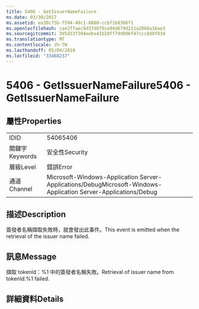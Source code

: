 ```yaml
---
title: 5406 - GetIssuerNameFailure
ms.date: 03/30/2017
ms.assetid: ea38c75b-f594-49c1-8800-ccbf1b8306f1
ms.openlocfilehash: cae2ffaec9d37d6f8ca94d679d221a2068a16ae3
ms.sourcegitcommit: 3d5d33f384eeba41b2dff79d096f47ccc8d8f03d
ms.translationtype: MT
ms.contentlocale: zh-TW
ms.lasthandoff: 05/04/2018
ms.locfileid: "33468237"
---
```

# <a name="5406---getissuernamefailure"></a><span data-ttu-id="8945b-102">5406 - GetIssuerNameFailure</span><span class="sxs-lookup"><span data-stu-id="8945b-102">5406 - GetIssuerNameFailure</span></span>
## <a name="properties"></a><span data-ttu-id="8945b-103">屬性</span><span class="sxs-lookup"><span data-stu-id="8945b-103">Properties</span></span>  
  
|||  
|-|-|  
|<span data-ttu-id="8945b-104">ID</span><span class="sxs-lookup"><span data-stu-id="8945b-104">ID</span></span>|<span data-ttu-id="8945b-105">5406</span><span class="sxs-lookup"><span data-stu-id="8945b-105">5406</span></span>|  
|<span data-ttu-id="8945b-106">關鍵字</span><span class="sxs-lookup"><span data-stu-id="8945b-106">Keywords</span></span>|<span data-ttu-id="8945b-107">安全性</span><span class="sxs-lookup"><span data-stu-id="8945b-107">Security</span></span>|  
|<span data-ttu-id="8945b-108">層級</span><span class="sxs-lookup"><span data-stu-id="8945b-108">Level</span></span>|<span data-ttu-id="8945b-109">錯誤</span><span class="sxs-lookup"><span data-stu-id="8945b-109">Error</span></span>|  
|<span data-ttu-id="8945b-110">通道</span><span class="sxs-lookup"><span data-stu-id="8945b-110">Channel</span></span>|<span data-ttu-id="8945b-111">Microsoft-Windows-Application Server-Applications/Debug</span><span class="sxs-lookup"><span data-stu-id="8945b-111">Microsoft-Windows-Application Server-Applications/Debug</span></span>|  
  
## <a name="description"></a><span data-ttu-id="8945b-112">描述</span><span class="sxs-lookup"><span data-stu-id="8945b-112">Description</span></span>  
 <span data-ttu-id="8945b-113">簽發者名稱擷取失敗時，就會發出此事件。</span><span class="sxs-lookup"><span data-stu-id="8945b-113">This event is emitted when the retrieval of the issuer name failed.</span></span>  
  
## <a name="message"></a><span data-ttu-id="8945b-114">訊息</span><span class="sxs-lookup"><span data-stu-id="8945b-114">Message</span></span>  
 <span data-ttu-id="8945b-115">擷取 tokenId：%1 中的簽發者名稱失敗。</span><span class="sxs-lookup"><span data-stu-id="8945b-115">Retrieval of issuer name from tokenId:%1 failed.</span></span>  
  
## <a name="details"></a><span data-ttu-id="8945b-116">詳細資料</span><span class="sxs-lookup"><span data-stu-id="8945b-116">Details</span></span>
